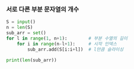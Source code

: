 ### 서로 다른 부분 문자열의 개수

```py
S = input()
n = len(S)
sub_arr = set()
for l in range(1, n+1):        # 부분 수열의 길이
    for i in range(n-l+1):     # 시작 인덱스
        sub_arr.add(S[i:i+l])  # l만큼 슬라이싱

print(len(sub_arr))
```

